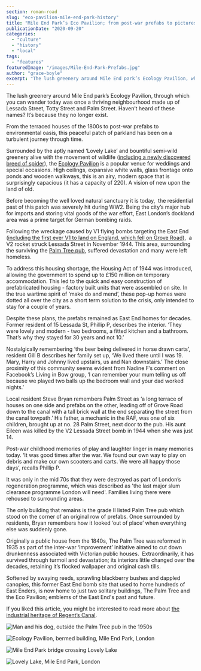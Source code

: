 ```yaml
---
section: roman-road
slug: "eco-pavilion-mile-end-park-history"
title: "Mile End Park’s Eco Pavilion; from post-war prefabs to picturesque parkland"
publicationDate: "2020-09-20"
categories: 
  - "culture"
  - "history"
  - "local"
tags: 
  - "features"
featuredImage: "/images/Mile-End-Park-Prefabs.jpg"
author: "grace-boyle"
excerpt: "The lush greenery around Mile End park’s Ecology Pavilion, which we wander around today, was once a thriving neighbourhood made up of Lessada Street, Totty Street and Palm Street. Haven’t heard of these names? It’s because they no longer exist."
---
```


The lush greenery around Mile End park’s Ecology Pavilion, through which you can wander today was once a thriving neighbourhood made up of Lessada Street, Totty Street and Palm Street. Haven’t heard of these names? It’s because they no longer exist. 

From the terraced houses of the 1800s to post-war prefabs to environmental oasis, this peaceful patch of parkland has been on a turbulent journey through time.

Surrounded by the aptly named ‘Lovely Lake’ and bountiful semi-wild greenery alive with the movement of wildlife ([including a newly discovered breed of spider](https://romanroadlondon.com/mile-end-park-history/)), the [Ecology Pavilion](https://www.towerhamlets.gov.uk/lgnl/leisure_and_culture/parks_and_open_spaces/mile_end_park/mile_end_ecology_pavilion/the_ecology_pavilion_mile_end_park.aspx#ad-image-0) is a popular venue for weddings and special occasions. High ceilings, expansive white walls, glass frontage onto ponds and wooden walkways, this is an airy, modern space that is surprisingly capacious (it has a capacity of 220). A vision of new upon the land of old. 

Before becoming the well loved natural sanctuary it is today,  the residential past of this patch was severely hit during WW2. Being the city’s major hub for imports and storing vital goods of the war effort, East London’s dockland area was a prime target for German bombing raids.

Following the wreckage caused by V1 flying bombs targeting the East End ([including the first ever V1 to land on England, which fell on Grove Road](https://romanroadlondon.com/first-v1-flying-bomb-doodblebug-hits-london/)),  a V2 rocket struck Lessada Street in November 1944. This area, surrounding the surviving the [Palm Tree pub](https://romanroadlondon.com/last-crooners-palm-tree-pub-tom-oldham/), suffered devastation and many were left homeless.

To address this housing shortage, the Housing Act of 1944 was introduced, allowing the government to spend up to £150 million on temporary accommodation. This led to the quick and easy construction of prefabricated housing - factory built units that were assembled on site. In the true wartime spirit of ‘make do and mend’, these pop-up homes were dotted all over the city as a short term solution to the crisis, only intended to stay for a couple of years. 

Despite these plans, the prefabs remained as East End homes for decades. Former resident of 15 Lessada St, Phillip P, describes the interior. ‘They were lovely and modern - two bedrooms, a fitted kitchen and a bathroom. That’s why they stayed for 30 years and not 10.’ 

Nostalgically remembering ‘the beer being delivered in horse drawn carts’, resident Gill B describes her family set up, ‘We lived there until I was 19. Mary, Harry and Johnny lived upstairs, us and Nan downstairs.’ The close proximity of this community seems evident from Nadine F’s comment on Facebook’s Living in Bow group, ‘I can remember your mum telling us off because we played two balls up the bedroom wall and your dad worked nights.’ 

Local resident Steve Bryan remembers Palm Street as ‘a long terrace of houses on one side and prefabs on the other, leading off of Grove Road down to the canal with a tall brick wall at the end separating the street from the canal towpath.’ His father, a mechanic in the RAF, was one of six children, brought up at no. 28 Palm Street, next door to the pub. His aunt Eileen was killed by the V2 Lessada Street bomb in 1944 when she was just 14. 

Post-war childhood memories of play and laughter linger in many memories today. ‘It was good times after the war. We found our own way to play on debris and make our own scooters and carts. We were all happy those days’, recalls Phillip P. 

It was only in the mid 70s that they were destroyed as part of London’s regeneration programme, which was described as 'the last major slum clearance programme London will need'. Families living there were rehoused to surrounding areas.

The only building that remains is the grade II listed Palm Tree pub which stood on the corner of an original row of prefabs. Once surrounded by residents, Bryan remembers how it looked ‘out of place’ when everything else was suddenly gone. 

Originally a public house from the 1840s, The Palm Tree was reformed in 1935 as part of the inter-war ‘improvement’ initiative aimed to cut down drunkenness associated with Victorian public houses.  Extraordinarily, it has survived through turmoil and devastation; its interiors little changed over the decades, retaining it’s flocked wallpaper and original cash tills. 

Softened by swaying reeds, sprawling blackberry bushes and dappled canopies, this former East End bomb site that used to home hundreds of East Enders, is now home to just two solitary buildings, The Palm Tree and the Eco Pavilion; emblems of the East End's past and future.

If you liked this article, you might be interested to read more about [the industrial heritage of Regent’s Canal](https://romanroadlondon.com/history-regents-canal-200-year-anniversary/). 

![Man and his dog, outside the Palm Tree pub in the 1950s](/images/Man-with-dog-palm-tree-pub-mile-end-1024x683.jpg)

![Ecology Pavilion, bermed building, Mile End Park, London](/images/Mile-End-Park-Eco-Pavilion-1-1024x683.jpg)

![Mile End Park bridge crossing Lovely Lake](/images/Mile-End-Park-03-1024x683.jpg)

![Lovely Lake, Mile End Park, London](/images/Mile-End-Park-Lovely-Lake-2-1024x683.jpg)

